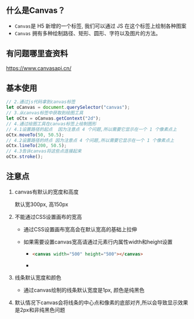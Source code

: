 ## 什么是Canvas？

- `Canvas`是 H5 新增的一个标签, 我们可以通过 JS 在这个标签上绘制各种图案
- `Canvas` 拥有多种绘制路径、矩形、圆形、字符以及图片的方法。



## 有问题哪里查资料

https://www.canvasapi.cn/

## 基本使用

~~~js
// 2.通过js代码拿到canvas标签
let oCanvas = document.querySelector("canvas");
// 3.从canvas标签中获取到绘图工具
let oCtx = oCanvas.getContext("2d");
// 4.通过绘图工具在canvas标签上绘制图形
// 4.1设置路径的起点  因为注意点 4 个问题,所以需要它显示在一个 1 个像素点上
oCtx.moveTo(50, 50.5);
// 4.2设置路径的终点 因为注意点 4 个问题,所以需要它显示在一个 1 个像素点上
oCtx.lineTo(200, 50.5);
// 4.3告诉canvas将这些点连接起来
oCtx.stroke();
~~~



## 注意点

1. canvas有默认的宽度和高度

   默认宽300px, 高150px

2. 不能通过CSS设置画布的宽高

   - 通过CSS设置画布宽高会在默认宽高的基础上拉伸

   - 如果需要设置canvas宽高请通过元素行内属性width和height设置

     - ~~~html
       <canvas width="500" height="500"></canvas>
       ~~~

     - 

3. 线条默认宽度和颜色

   - 通过canvas绘制的线条默认宽度是1px, 颜色是纯黑色

4. 默认情况下canvas会将线条的中心点和像素的底部对齐,所以会导致显示效果是2px和非纯黑色问题

